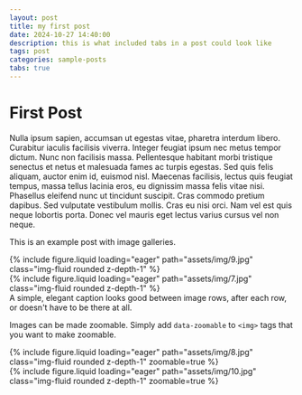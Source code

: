 ```yaml
---
layout: post
title: my first post
date: 2024-10-27 14:40:00
description: this is what included tabs in a post could look like
tags: post
categories: sample-posts
tabs: true
---
```

# First Post

Nulla ipsum sapien, accumsan ut egestas vitae, pharetra interdum libero. Curabitur iaculis facilisis viverra. Integer feugiat ipsum nec metus tempor dictum. Nunc non facilisis massa. Pellentesque habitant morbi tristique senectus et netus et malesuada fames ac turpis egestas. Sed quis felis aliquam, auctor enim id, euismod nisl. Maecenas facilisis, lectus quis feugiat tempus, massa tellus lacinia eros, eu dignissim massa felis vitae nisi. Phasellus eleifend nunc ut tincidunt suscipit. Cras commodo pretium dapibus. Sed vulputate vestibulum mollis. Cras eu nisi orci. Nam vel est quis neque lobortis porta. Donec vel mauris eget lectus varius cursus vel non neque. 

This is an example post with image galleries.

<div class="row mt-3">
    <div class="col-sm mt-3 mt-md-0">
        {% include figure.liquid loading="eager" path="assets/img/9.jpg" class="img-fluid rounded z-depth-1" %}
    </div>
    <div class="col-sm mt-3 mt-md-0">
        {% include figure.liquid loading="eager" path="assets/img/7.jpg" class="img-fluid rounded z-depth-1" %}
    </div>
</div>
<div class="caption">
    A simple, elegant caption looks good between image rows, after each row, or doesn't have to be there at all.
</div>

Images can be made zoomable.
Simply add `data-zoomable` to `<img>` tags that you want to make zoomable.

<div class="row mt-3">
    <div class="col-sm mt-3 mt-md-0">
        {% include figure.liquid loading="eager" path="assets/img/8.jpg" class="img-fluid rounded z-depth-1" zoomable=true %}
    </div>
    <div class="col-sm mt-3 mt-md-0">
        {% include figure.liquid loading="eager" path="assets/img/10.jpg" class="img-fluid rounded z-depth-1" zoomable=true %}
    </div>
</div>